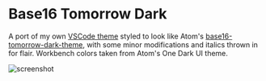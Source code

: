# Base16 Tomorrow Dark

A port of my own [VSCode theme](https://github.com/emily-curry/base16-tomorrow-dark-vscode) styled to look like
Atom's [base16-tomorrow-dark-theme](https://github.com/atom/base16-tomorrow-dark-theme), with some minor modifications
and italics thrown in for flair. Workbench colors taken from Atom's One Dark UI theme.

![screenshot](./screenshot.png)